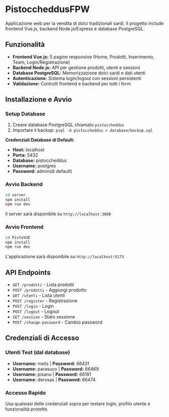 # PistoccheddusFPW

Applicazione web per la vendita di dolci tradizionali sardi. Il progetto include frontend Vue.js, backend Node.js/Express e database PostgreSQL.

## Funzionalità

- **Frontend Vue.js:** 5 pagine responsive (Home, Prodotti, Inserimento, Team, Login/Registrazione)
- **Backend Node.js:** API per gestione prodotti, utenti e sessioni
- **Database PostgreSQL:** Memorizzazione dolci sardi e dati utenti
- **Autenticazione:** Sistema login/logout con sessioni persistenti
- **Validazione:** Controlli frontend e backend per tutti i form

## Installazione e Avvio
### Setup Database
1. Creare database PostgreSQL chiamato `pistoccheddus`
2. Importare il backup: `psql -d pistoccheddus < database/backup.sql`

**Credenziali Database di Default:**
- **Host:** localhost
- **Porta:** 5432
- **Database:** pistoccheddus
- **Username:** postgres
- **Password:** admin(di default)

### Avvio Backend
```bash
cd server
npm install
npm run dev
```
Il server sarà disponibile su `http://localhost:3000`

### Avvio Frontend
```bash
cd PistoVUE
npm install
npm run dev
```
L'applicazione sarà disponibile su `http://localhost:5173`

## API Endpoints

- `GET /prodotti` - Lista prodotti
- `POST /prodotti` - Aggiungi prodotto
- `GET /utenti` - Lista utenti
- `POST /register` - Registrazione
- `POST /login` - Login
- `POST /logout` - Logout
- `GET /session` - Stato sessione
- `POST /change-password` - Cambio password

## Credenziali di Accesso

### Utenti Test (dal database)
- **Username:** melis | **Password:** 66431
- **Username:** parasuco | **Password:** 66469  
- **Username:** pisanu | **Password:** 66181
- **Username:** derosas | **Password:** 66474

### Accesso Rapido
Usa qualsiasi delle credenziali sopra per testare login, profilo utente e funzionalità protette.



